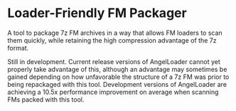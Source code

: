 # Loader-Friendly FM Packager

A tool to package 7z FM archives in a way that allows FM loaders to scan them quickly, while retaining the high compression advantage of the 7z format.

Still in development. Current release versions of AngelLoader cannot yet properly take advantage of this, although an advantage may sometimes be gained depending on how unfavorable the structure of a 7z FM was prior to being repackaged with this tool. Development versions of AngelLoader are achieving a 10.5x performance improvement on average when scanning FMs packed with this tool.
